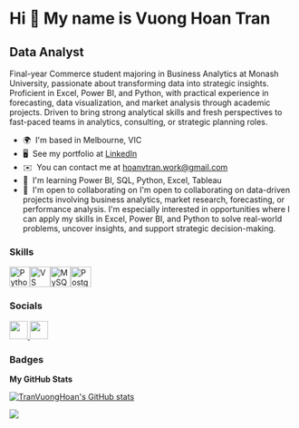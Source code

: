 Hi 👋 My name is Vuong Hoan Tran
================================

Data Analyst
------------

Final-year Commerce student majoring in Business Analytics at Monash University, passionate about transforming data into strategic insights. Proficient in Excel, Power BI, and Python, with practical experience in forecasting, data visualization, and market analysis through academic projects. Driven to bring strong analytical skills and fresh perspectives to fast-paced teams in analytics, consulting, or strategic planning roles.

* 🌍  I'm based in Melbourne, VIC
* 🖥️  See my portfolio at [LinkedIn](www.linkedin.com/in/vuong-hoan-tran-53211529b)
* ✉️  You can contact me at [hoanvtran.work@gmail.com](mailto:hoanvtran.work@gmail.com)
* 🧠  I'm learning Power BI, SQL, Python, Excel, Tableau
* 🤝  I'm open to collaborating on I'm open to collaborating on data-driven projects involving business analytics, market research, forecasting, or performance analysis. I'm especially interested in opportunities where I can apply my skills in Excel, Power BI, and Python to solve real-world problems, uncover insights, and support strategic decision-making.

### Skills


<p align="left">
<a href="https://www.python.org/" target="_blank" rel="noreferrer"><img src="https://raw.githubusercontent.com/danielcranney/readme-generator/main/public/icons/skills/python-colored.svg" width="36" height="36" alt="Python" /></a><a href="https://code.visualstudio.com/" target="_blank" rel="noreferrer"><img src="https://raw.githubusercontent.com/danielcranney/readme-generator/main/public/icons/skills/visualstudiocode.svg" width="36" height="36" alt="VS Code" /></a><a href="https://www.mysql.com/" target="_blank" rel="noreferrer"><img src="https://raw.githubusercontent.com/danielcranney/readme-generator/main/public/icons/skills/mysql-colored.svg" width="36" height="36" alt="MySQL" /></a><a href="https://www.postgresql.org/" target="_blank" rel="noreferrer"><img src="https://raw.githubusercontent.com/danielcranney/readme-generator/main/public/icons/skills/postgresql-colored.svg" width="36" height="36" alt="PostgreSQL" /></a>
</p>


### Socials

<p align="left"> <a href="https://www.github.com/TranVuongHoan" target="_blank" rel="noreferrer"> <picture> <source media="(prefers-color-scheme: dark)" srcset="https://raw.githubusercontent.com/danielcranney/readme-generator/main/public/icons/socials/github-dark.svg" /> <source media="(prefers-color-scheme: light)" srcset="https://raw.githubusercontent.com/danielcranney/readme-generator/main/public/icons/socials/github.svg" /> <img src="https://raw.githubusercontent.com/danielcranney/readme-generator/main/public/icons/socials/github.svg" width="32" height="32" /> </picture> </a> <a href="https://www.linkedin.com/in/trần-vương-hoàn-53211529b" target="_blank" rel="noreferrer"> <picture> <source media="(prefers-color-scheme: dark)" srcset="https://raw.githubusercontent.com/danielcranney/readme-generator/main/public/icons/socials/linkedin-dark.svg" /> <source media="(prefers-color-scheme: light)" srcset="https://raw.githubusercontent.com/danielcranney/readme-generator/main/public/icons/socials/linkedin.svg" /> <img src="https://raw.githubusercontent.com/danielcranney/readme-generator/main/public/icons/socials/linkedin.svg" width="32" height="32" /> </picture> </a></p>

### Badges

<b>My GitHub Stats</b>

<a href="http://www.github.com/TranVuongHoan"><img src="https://github-readme-stats.vercel.app/api?username=TranVuongHoan&show_icons=true&hide=&count_private=true&title_color=0891b2&text_color=ffffff&icon_color=0891b2&bg_color=1c1917&hide_border=true&show_icons=true" alt="TranVuongHoan's GitHub stats" /></a>

<a href="http://www.github.com/TranVuongHoan"><img src="https://github-readme-streak-stats.herokuapp.com/?user=TranVuongHoan&stroke=ffffff&background=1c1917&ring=0891b2&fire=0891b2&currStreakNum=ffffff&currStreakLabel=0891b2&sideNums=ffffff&sideLabels=ffffff&dates=ffffff&hide_border=true" /></a>
